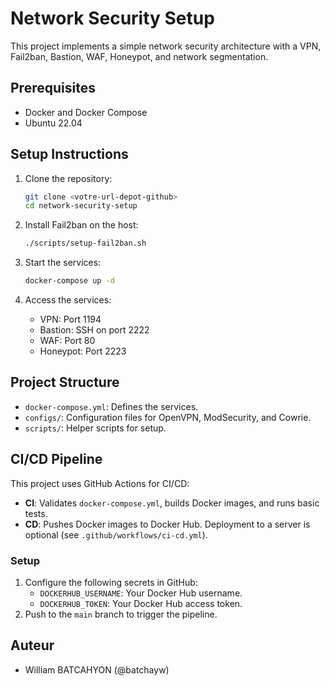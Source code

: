# Network Security Setup

This project implements a simple network security architecture with a VPN, Fail2ban, Bastion, WAF, Honeypot, and network segmentation.

## Prerequisites
- Docker and Docker Compose
- Ubuntu 22.04

## Setup Instructions
1. Clone the repository:
   ```bash
   git clone <votre-url-depot-github>
   cd network-security-setup
   ```

2. Install Fail2ban on the host:
    ```bash
    ./scripts/setup-fail2ban.sh
    ```
3. Start the services:
    ```bash
    docker-compose up -d
    ```
4. Access the services:
    - VPN: Port 1194
    - Bastion: SSH on port 2222
    - WAF: Port 80
    - Honeypot: Port 2223

## Project Structure
- `docker-compose.yml`: Defines the services.
- `configs/`: Configuration files for OpenVPN, ModSecurity, and Cowrie.
- `scripts/`: Helper scripts for setup.

## CI/CD Pipeline

This project uses GitHub Actions for CI/CD:
- **CI**: Validates `docker-compose.yml`, builds Docker images, and runs basic tests.
- **CD**: Pushes Docker images to Docker Hub. Deployment to a server is optional (see `.github/workflows/ci-cd.yml`).

### Setup
1. Configure the following secrets in GitHub:
   - `DOCKERHUB_USERNAME`: Your Docker Hub username.
   - `DOCKERHUB_TOKEN`: Your Docker Hub access token.
2. Push to the `main` branch to trigger the pipeline.

## Auteur
- William BATCAHYON (@batchayw)